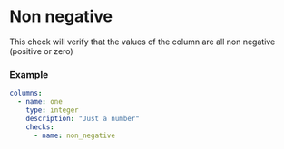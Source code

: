# Non negative

This check will verify that the values of the column are all non negative (positive or zero)

### Example

```yaml
columns:
  - name: one
    type: integer
    description: "Just a number"
    checks:
      - name: non_negative
```

